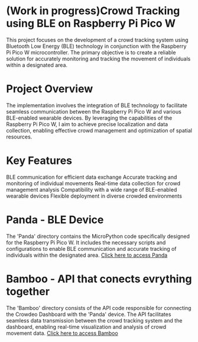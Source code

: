# (Work in progress)Crowd Tracking using BLE on Raspberry Pi Pico W

This project focuses on the development of a crowd tracking system using Bluetooth Low Energy (BLE) technology in conjunction with the Raspberry Pi Pico W microcontroller. The primary objective is to create a reliable solution for accurately monitoring and tracking the movement of individuals within a designated area.

# Project Overview

The implementation involves the integration of BLE technology to facilitate seamless communication between the Raspberry Pi Pico W and various BLE-enabled wearable devices. By leveraging the capabilities of the Raspberry Pi Pico W, I aim to achieve precise localization and data collection, enabling effective crowd management and optimization of spatial resources.

# Key Features

BLE communication for efficient data exchange
Accurate tracking and monitoring of individual movements
Real-time data collection for crowd management analysis
Compatibility with a wide range of BLE-enabled wearable devices
Flexible deployment in diverse crowded environments

# Panda - BLE Device

The 'Panda' directory contains the MicroPython code specifically designed for the Raspberry Pi Pico W. It includes the necessary scripts and configurations to enable BLE communication and accurate tracking of individuals within the designated area. [Click here to access Panda](https://github.com/Olszewski-Jakub/Panda)

# Bamboo - API that conects evrything together

The 'Bamboo' directory consists of the API code responsible for connecting the Crowdeo Dashboard with the 'Panda' device. The API facilitates seamless data transmission between the crowd tracking system and the dashboard, enabling real-time visualization and analysis of crowd movement data. [Click here to access Bamboo](https://github.com/Olszewski-Jakub/Bamboo)
